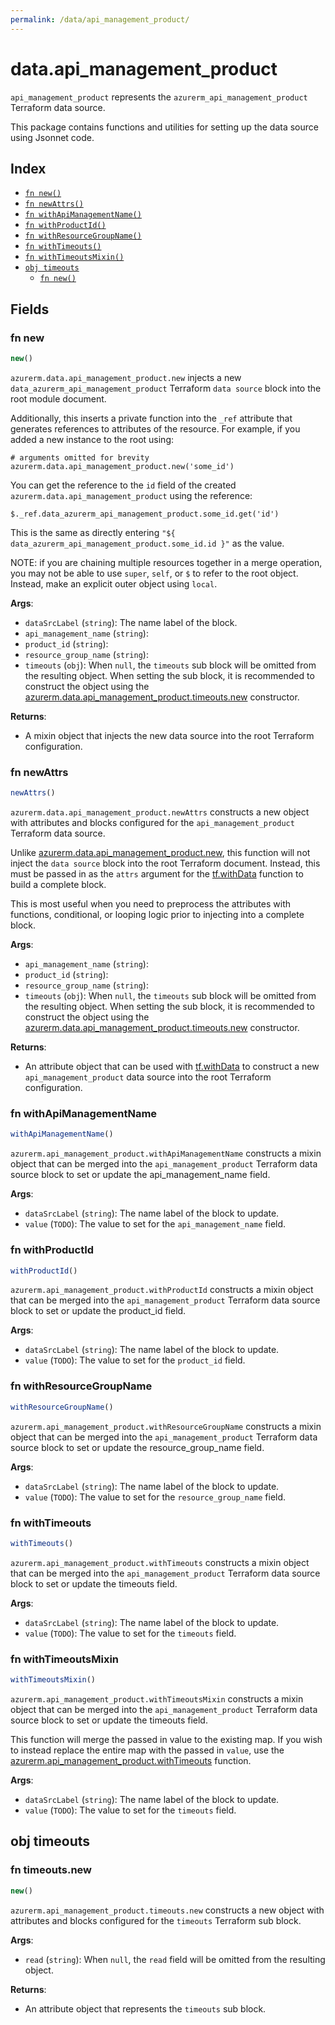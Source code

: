 ```yaml
---
permalink: /data/api_management_product/
---
```


# data.api_management_product

`api_management_product` represents the `azurerm_api_management_product` Terraform data source.



This package contains functions and utilities for setting up the data source using Jsonnet code.


## Index

* [`fn new()`](#fn-new)
* [`fn newAttrs()`](#fn-newattrs)
* [`fn withApiManagementName()`](#fn-withapimanagementname)
* [`fn withProductId()`](#fn-withproductid)
* [`fn withResourceGroupName()`](#fn-withresourcegroupname)
* [`fn withTimeouts()`](#fn-withtimeouts)
* [`fn withTimeoutsMixin()`](#fn-withtimeoutsmixin)
* [`obj timeouts`](#obj-timeouts)
  * [`fn new()`](#fn-timeoutsnew)

## Fields

### fn new

```ts
new()
```


`azurerm.data.api_management_product.new` injects a new `data_azurerm_api_management_product` Terraform `data source`
block into the root module document.

Additionally, this inserts a private function into the `_ref` attribute that generates references to attributes of the
resource. For example, if you added a new instance to the root using:

    # arguments omitted for brevity
    azurerm.data.api_management_product.new('some_id')

You can get the reference to the `id` field of the created `azurerm.data.api_management_product` using the reference:

    $._ref.data_azurerm_api_management_product.some_id.get('id')

This is the same as directly entering `"${ data_azurerm_api_management_product.some_id.id }"` as the value.

NOTE: if you are chaining multiple resources together in a merge operation, you may not be able to use `super`, `self`,
or `$` to refer to the root object. Instead, make an explicit outer object using `local`.

**Args**:
  - `dataSrcLabel` (`string`): The name label of the block.
  - `api_management_name` (`string`): 
  - `product_id` (`string`): 
  - `resource_group_name` (`string`): 
  - `timeouts` (`obj`):  When `null`, the `timeouts` sub block will be omitted from the resulting object. When setting the sub block, it is recommended to construct the object using the [azurerm.data.api_management_product.timeouts.new](#fn-apimanagementproducttimeoutsnew) constructor.

**Returns**:
- A mixin object that injects the new data source into the root Terraform configuration.


### fn newAttrs

```ts
newAttrs()
```


`azurerm.data.api_management_product.newAttrs` constructs a new object with attributes and blocks configured for the `api_management_product`
Terraform data source.

Unlike [azurerm.data.api_management_product.new](#fn-apimanagementproductnew), this function will not inject the `data source`
block into the root Terraform document. Instead, this must be passed in as the `attrs` argument for the
[tf.withData](https://github.com/tf-libsonnet/core/tree/main/docs#fn-withdata) function to build a complete block.

This is most useful when you need to preprocess the attributes with functions, conditional, or looping logic prior to
injecting into a complete block.

**Args**:
  - `api_management_name` (`string`): 
  - `product_id` (`string`): 
  - `resource_group_name` (`string`): 
  - `timeouts` (`obj`):  When `null`, the `timeouts` sub block will be omitted from the resulting object. When setting the sub block, it is recommended to construct the object using the [azurerm.data.api_management_product.timeouts.new](#fn-apimanagementproducttimeoutsnew) constructor.

**Returns**:
  - An attribute object that can be used with [tf.withData](https://github.com/tf-libsonnet/core/tree/main/docs#fn-withdata) to construct a new `api_management_product` data source into the root Terraform configuration.


### fn withApiManagementName

```ts
withApiManagementName()
```

`azurerm.api_management_product.withApiManagementName` constructs a mixin object that can be merged into the `api_management_product`
Terraform data source block to set or update the api_management_name field.



**Args**:
  - `dataSrcLabel` (`string`): The name label of the block to update.
  - `value` (`TODO`): The value to set for the `api_management_name` field.


### fn withProductId

```ts
withProductId()
```

`azurerm.api_management_product.withProductId` constructs a mixin object that can be merged into the `api_management_product`
Terraform data source block to set or update the product_id field.



**Args**:
  - `dataSrcLabel` (`string`): The name label of the block to update.
  - `value` (`TODO`): The value to set for the `product_id` field.


### fn withResourceGroupName

```ts
withResourceGroupName()
```

`azurerm.api_management_product.withResourceGroupName` constructs a mixin object that can be merged into the `api_management_product`
Terraform data source block to set or update the resource_group_name field.



**Args**:
  - `dataSrcLabel` (`string`): The name label of the block to update.
  - `value` (`TODO`): The value to set for the `resource_group_name` field.


### fn withTimeouts

```ts
withTimeouts()
```

`azurerm.api_management_product.withTimeouts` constructs a mixin object that can be merged into the `api_management_product`
Terraform data source block to set or update the timeouts field.



**Args**:
  - `dataSrcLabel` (`string`): The name label of the block to update.
  - `value` (`TODO`): The value to set for the `timeouts` field.


### fn withTimeoutsMixin

```ts
withTimeoutsMixin()
```

`azurerm.api_management_product.withTimeoutsMixin` constructs a mixin object that can be merged into the `api_management_product`
Terraform data source block to set or update the timeouts field.

This function will merge the passed in value to the existing map. If you wish
to instead replace the entire map with the passed in `value`, use the [azurerm.api_management_product.withTimeouts](TODO)
function.


**Args**:
  - `dataSrcLabel` (`string`): The name label of the block to update.
  - `value` (`TODO`): The value to set for the `timeouts` field.


## obj timeouts



### fn timeouts.new

```ts
new()
```


`azurerm.api_management_product.timeouts.new` constructs a new object with attributes and blocks configured for the `timeouts`
Terraform sub block.



**Args**:
  - `read` (`string`):  When `null`, the `read` field will be omitted from the resulting object.

**Returns**:
  - An attribute object that represents the `timeouts` sub block.
